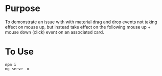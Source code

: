 # Purpose

To demonstrate an issue with with material drag and drop events not taking effect on mouse up, but instead take effect on the following mouse up + mouse down (click) event on an associated card.

# To Use

```
npm i
ng serve -o
```
